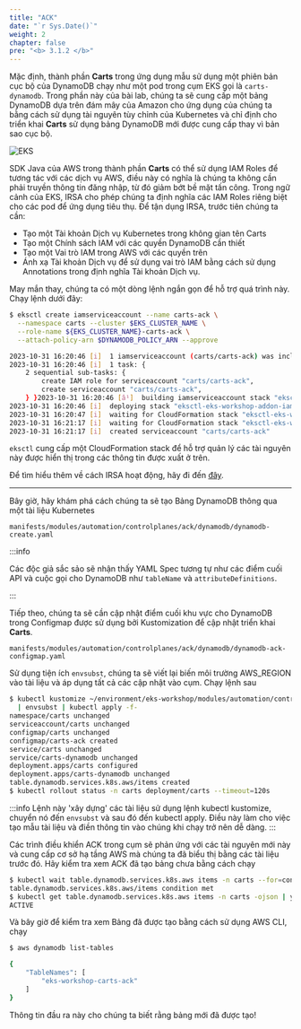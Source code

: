 ```yaml
---
title: "ACK"
date: "`r Sys.Date()`"
weight: 2
chapter: false
pre: "<b> 3.1.2 </b>"
---
```


Mặc định, thành phần **Carts** trong ứng dụng mẫu sử dụng một phiên bản cục bộ của DynamoDB chạy như một pod trong cụm EKS gọi là `carts-dynamodb`. Trong phần này của bài lab, chúng ta sẽ cung cấp một bảng DynamoDB dựa trên đám mây của Amazon cho ứng dụng của chúng ta bằng cách sử dụng tài nguyên tùy chỉnh của Kubernetes và chỉ định cho triển khai **Carts** sử dụng bảng DynamoDB mới được cung cấp thay vì bản sao cục bộ.

![EKS](/EKS-Workshop-8/images/0006/00053.png?featherlight=false&width=90pc)

SDK Java của AWS trong thành phần **Carts** có thể sử dụng IAM Roles để tương tác với các dịch vụ AWS, điều này có nghĩa là chúng ta không cần phải truyền thông tin đăng nhập, từ đó giảm bớt bề mặt tấn công. Trong ngữ cảnh của EKS, IRSA cho phép chúng ta định nghĩa các IAM Roles riêng biệt cho các pod để ứng dụng tiêu thụ. Để tận dụng IRSA, trước tiên chúng ta cần:

- Tạo một Tài khoản Dịch vụ Kubernetes trong không gian tên Carts
- Tạo một Chính sách IAM với các quyền DynamoDB cần thiết
- Tạo một Vai trò IAM trong AWS với các quyền trên
- Ánh xạ Tài khoản Dịch vụ để sử dụng vai trò IAM bằng cách sử dụng Annotations trong định nghĩa Tài khoản Dịch vụ.

May mắn thay, chúng ta có một dòng lệnh ngắn gọn để hỗ trợ quá trình này. Chạy lệnh dưới đây:

```bash
$ eksctl create iamserviceaccount --name carts-ack \
  --namespace carts --cluster $EKS_CLUSTER_NAME \
  --role-name ${EKS_CLUSTER_NAME}-carts-ack \
  --attach-policy-arn $DYNAMODB_POLICY_ARN --approve

2023-10-31 16:20:46 [i]  1 iamserviceaccount (carts/carts-ack) was included (based on the include/exclude rules)
2023-10-31 16:20:46 [i]  1 task: {
    2 sequential sub-tasks: {
        create IAM role for serviceaccount "carts/carts-ack",
        create serviceaccount "carts/carts-ack",
    } }2023-10-31 16:20:46 [â¹]  building iamserviceaccount stack "eksctl-eks-workshop-addon-iamserviceaccount-carts-carts-ack"
2023-10-31 16:20:46 [i]  deploying stack "eksctl-eks-workshop-addon-iamserviceaccount-carts-carts-ack"
2023-10-31 16:20:47 [i]  waiting for CloudFormation stack "eksctl-eks-workshop-addon-iamserviceaccount-carts-carts-ack"
2023-10-31 16:21:17 [i]  waiting for CloudFormation stack "eksctl-eks-workshop-addon-iamserviceaccount-carts-carts-ack"
2023-10-31 16:21:17 [i]  created serviceaccount "carts/carts-ack"
```

`eksctl` cung cấp một CloudFormation stack để hỗ trợ quản lý các tài nguyên này được hiển thị trong các thông tin được xuất ở trên.

Để tìm hiểu thêm về cách IRSA hoạt động, hãy đi đến [đây](https://docs.aws.amazon.com/eks/latest/userguide/iam-roles-for-service-accounts.html).

---

Bây giờ, hãy khám phá cách chúng ta sẽ tạo Bảng DynamoDB thông qua một tài liệu Kubernetes

```file
manifests/modules/automation/controlplanes/ack/dynamodb/dynamodb-create.yaml
```

:::info

Các độc giả sắc sảo sẽ nhận thấy YAML Spec tương tự như các điểm cuối API và cuộc gọi cho DynamoDB như `tableName` và `attributeDefinitions`.

:::

Tiếp theo, chúng ta sẽ cần cập nhật điểm cuối khu vực cho DynamoDB trong Configmap được sử dụng bởi Kustomization để cập nhật triển khai **Carts**.

```file
manifests/modules/automation/controlplanes/ack/dynamodb/dynamodb-ack-configmap.yaml
```

Sử dụng tiện ích `envsubst`, chúng ta sẽ viết lại biến môi trường AWS_REGION vào tài liệu và áp dụng tất cả các cập nhật vào cụm. Chạy lệnh sau

```bash wait=10
$ kubectl kustomize ~/environment/eks-workshop/modules/automation/controlplanes/ack/dynamodb \
  | envsubst | kubectl apply -f-
namespace/carts unchanged
serviceaccount/carts unchanged
configmap/carts unchanged
configmap/carts-ack created
service/carts unchanged
service/carts-dynamodb unchanged
deployment.apps/carts configured
deployment.apps/carts-dynamodb unchanged
table.dynamodb.services.k8s.aws/items created
$ kubectl rollout status -n carts deployment/carts --timeout=120s
```

:::info
Lệnh này 'xây dựng' các tài liệu sử dụng lệnh kubectl kustomize, chuyển nó đến `envsubst` và sau đó đến kubectl apply. Điều này làm cho việc tạo mẫu tài liệu và điền thông tin vào chúng khi chạy trở nên dễ dàng.
:::

Các trình điều khiển ACK trong cụm sẽ phản ứng với các tài nguyên mới này và cung cấp cơ sở hạ tầng AWS mà chúng ta đã biểu thị bằng các tài liệu trước đó. Hãy kiểm tra xem ACK đã tạo bảng chưa bằng cách chạy

```bash
$ kubectl wait table.dynamodb.services.k8s.aws items -n carts --for=condition=ACK.ResourceSynced --timeout=15m
table.dynamodb.services.k8s.aws/items condition met
$ kubectl get table.dynamodb.services.k8s.aws items -n carts -ojson | yq '.status."tableStatus"'
ACTIVE
```

Và bây giờ để kiểm tra xem Bảng đã được tạo bằng cách sử dụng AWS CLI, chạy

```bash
$ aws dynamodb list-tables

{
    "TableNames": [
        "eks-workshop-carts-ack"
    ]
}
```

Thông tin đầu ra này cho chúng ta biết rằng bảng mới đã được tạo!